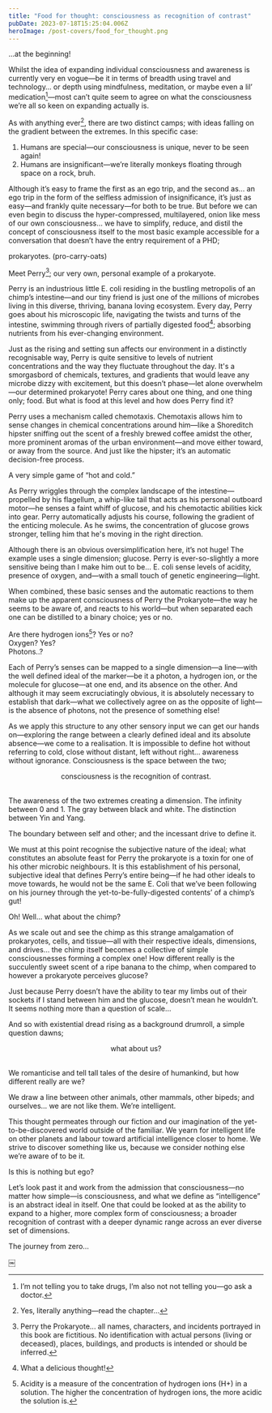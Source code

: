 ```yaml
---
title: "Food for thought: consciousness as recognition of contrast"
pubDate: 2023-07-18T15:25:04.006Z
heroImage: /post-covers/food_for_thought.png
---
```

…at the beginning!

Whilst the idea of expanding individual consciousness and awareness is currently very en vogue—be it in terms of breadth using travel and technology… or depth using mindfulness, meditation, or maybe even a lil’ medication[^1]—most can’t quite seem to agree on what the consciousness we’re all so keen on expanding actually is. 

As with anything ever[^2], there are two distinct camps; with ideas falling on the gradient between the extremes. In this specific case:

1. Humans are special—our consciousness is unique, never to be seen again!
2. Humans are insignificant—we’re literally monkeys floating through space on a rock, bruh.

Although it’s easy to frame the first as an ego trip, and the second as… an ego trip in the form of the selfless admission of insignificance, it’s just as easy—and frankly quite necessary—for both to be true. But before we can even begin to discuss the hyper-compressed, multilayered, onion like mess of our own consciousness… we have to simplify, reduce, and distil the concept of consciousness itself to the most basic example accessible for a conversation that doesn’t have the entry requirement of a PHD; 


<span class="center bold">prokaryotes.</span>
<span class="center">(pro-carry-oats)</span>


Meet Perry[^3]; our very own, personal example of a prokaryote.

Perry is an industrious little E. coli residing in the bustling metropolis of an chimp’s intestine—and our tiny friend is just one of the millions of microbes living in this diverse, thriving, banana loving ecosystem. Every day, Perry goes about his microscopic life, navigating the twists and turns of the intestine, swimming through rivers of partially digested food[^4]; absorbing nutrients from his ever-changing environment. 

Just as the rising and setting sun affects our environment in a distinctly recognisable way, Perry is quite sensitive to levels of nutrient concentrations and the way they fluctuate throughout the day. It's a smorgasbord of chemicals, textures, and gradients that would leave any microbe dizzy with excitement, but this doesn’t phase—let alone overwhelm—our determined prokaryote! Perry cares about one thing, and one thing only; food. But what is food at this level and how does Perry find it?

Perry uses a mechanism called chemotaxis. Chemotaxis allows him to sense changes in chemical concentrations around him—like a Shoreditch hipster sniffing out the scent of a freshly brewed coffee amidst the other, more prominent aromas of the urban environment—and move either toward, or away from the source. And just like the hipster; it’s an automatic decision-free process.

A very simple game of “hot and cold.” 

As Perry wriggles through the complex landscape of the intestine—propelled by his flagellum, a whip-like tail that acts as his personal outboard motor—he senses a faint whiff of glucose, and his chemotactic abilities kick into gear. Perry automatically adjusts his course, following the gradient of the enticing molecule. As he swims, the concentration of glucose grows stronger, telling him that he's moving in the right direction. 

Although there is an obvious oversimplification here, it’s not huge! The example uses a single dimension; glucose. Perry is ever-so-slightly a more sensitive being than I make him out to be... E. coli sense levels of acidity, presence of oxygen, and—with a small touch of genetic engineering—light.

When combined, these basic senses and the automatic reactions to them make up the apparent consciousness of Perry the Prokaryote—the way he seems to be aware of, and reacts to his world—but when separated each one can be distilled to a binary choice; yes or no. 

Are there hydrogen ions[^5]? Yes or no? <br>
Oxygen? Yes? <br>
Photons..? <br>

Each of Perry’s senses can be mapped to a single dimension—a line—with the well defined ideal of the marker—be it a photon, a hydrogen ion, or the molecule for glucose—at one end, and its absence on the other. And although it may seem excruciatingly obvious, it is absolutely necessary to establish that dark—what we collectively agree on as the opposite of light—is the absence of photons, not the presence of something else! 

As we apply this structure to any other sensory input we can get our hands on—exploring the range between a clearly defined ideal and its absolute absence—we come to a realisation. It is impossible to define hot without referring to cold, close without distant, left without right… awareness without ignorance. Consciousness is the space between the two;

<center>consciousness is the recognition of contrast.</center>
<br>


The awareness of the two extremes creating a dimension. The infinity between 0 and 1. The gray between black and white. The distinction between Yin and Yang. 

The boundary between self and other; and the incessant drive to define it. 

We must at this point recognise the subjective nature of the ideal; what constitutes an absolute feast for Perry the prokaryote is a toxin for one of his other microbic neighbours. It is this establishment of his personal, subjective ideal that defines Perry’s entire being—if he had other ideals to move towards, he would not be the same E. Coli that we’ve been following on his journey through the yet-to-be-fully-digested contents’ of a chimp’s gut! 

Oh! Well… what about the chimp?

As we scale out and see the chimp as this strange amalgamation of prokaryotes, cells, and tissue—all with their respective ideals, dimensions, and drives… the chimp itself becomes a collective of simple consciousnesses forming a complex one! How different really is the succulently sweet scent of a ripe banana to the chimp, when compared to however a prokaryote perceives glucose? 

Just because Perry doesn’t have the ability to tear my limbs out of their sockets if I stand between him and the glucose, doesn’t mean he wouldn’t. It seems nothing more than a question of scale…

And so with existential dread rising as a background drumroll, a simple question dawns;

<center>what about us?</center>
<br>


We romanticise and tell tall tales of the desire of humankind, but how different really are we?

We draw a line between other animals, other mammals, other bipeds; and ourselves… we are not like them. We’re intelligent.

This thought permeates through our fiction and our imagination of the yet-to-be-discovered world outside of the familiar. We yearn for intelligent life on other planets and labour toward artificial intelligence closer to home. We strive to discover something like us, because we consider nothing else we’re aware of to be it.

Is this is nothing but ego?

Let’s look past it and work from the admission that consciousness—no matter how simple—is consciousness, and what we define as “intelligence” is an abstract ideal in itself. One that could be looked at as the ability to expand to a higher, more complex form of consciousness; a broader recognition of contrast with a deeper dynamic range across an ever diverse set of dimensions.

The journey from zero…


￼
[^1]: I’m not telling you to take drugs, I’m also not not telling you—go ask a doctor.
[^2]: Yes, literally anything—read the chapter…
[^3]: Perry the Prokaryote... all names, characters, and incidents portrayed in this book are fictitious. No identification with actual persons (living or deceased), places, buildings, and products is intended or should be inferred.
[^4]: What a delicious thought!
[^5]: Acidity is a measure of the concentration of hydrogen ions (H+) in a solution. The higher the concentration of hydrogen ions, the more acidic the solution is.
